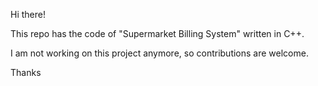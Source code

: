 Hi there!

This repo has the code of "Supermarket Billing System" written in C++. 

I am not working on this project anymore, so contributions are welcome.

Thanks
